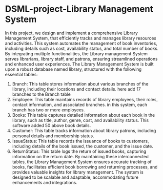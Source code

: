# DSML-project-Library Management System
In this project, we design and implement a comprehensive Library Management System, that efficiently tracks and manages library resources and activities. This system automates the management of book inventories, including details such as cost, availability status, and total number of books. By integrating multiple functionalities, the Library management System serves librarians, library staff, and patrons, ensuring streamlined operations and enhanced user experiences.
The Library Management System is built upon a robust database named library, structured with the following essential tables:
1.	Branch: This table stores information about various branches of the library, including their locations and contact details. here add 17 branches to the Branch table
2.	Employee: This table maintains records of library employees, their roles, contact information, and associated branches. in this system, each branch has two or more employees.
3.	Books: This table captures detailed information about each book in the library, such as title, author, genre, cost, and availability status. This software added 50 above book details.
4.	Customer: This table tracks information about library patrons, including personal details and membership status.
5.	IssueStatus: This table records the issuance of books to customers, including details of the book issued, the customer, and the issue date.
6.	ReturnStatus: This table logs the return of issued books, capturing information on the return date.
By maintaining these interconnected tables, the Library Management System ensures accurate tracking of books, facilitates efficient book borrowing and returning processes, and provides valuable insights for library management. The system is designed to be scalable and adaptable, accommodating future enhancements and integrations.

